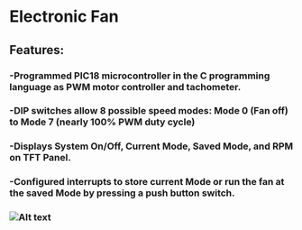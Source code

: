 # Electronic Fan
## Features:
### -Programmed PIC18 microcontroller in the C programming language as PWM motor controller and tachometer.
### -DIP switches allow 8 possible speed modes: Mode 0 (Fan off) to Mode 7 (nearly 100% PWM duty cycle)
### -Displays System On/Off, Current Mode, Saved Mode, and RPM on TFT Panel.
### -Configured interrupts to store current Mode or run the fan at the saved Mode by pressing a push button switch.
### ![Alt text](/relative/ElectronicFan/ElectronicFanSchematic.jpg?raw=true "Electronic Fan Hardware Schematic")
